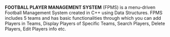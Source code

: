**FOOTBALL PLAYER MANAGEMENT SYSTEM**
 (FPMS) is a menu-driven Football Management System created in C++ using Data Structures. FPMS includes 5 teams and has basic functionalities through which you can add Players in Teams, Display Players of Specific Teams, Search Players, Delete Players, Edit Players info etc. 
